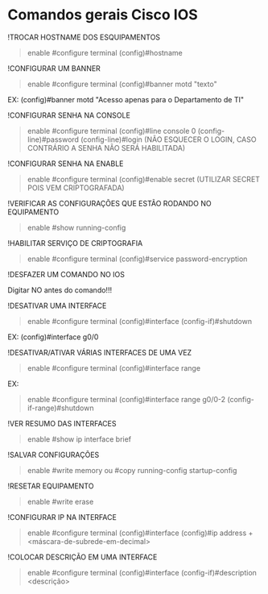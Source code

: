 # Comandos gerais Cisco IOS 



!TROCAR HOSTNAME DOS ESQUIPAMENTOS

>enable
#configure terminal 
(config)#hostname <hostname> 

  
  
  
!CONFIGURAR UM BANNER

>enable
#configure terminal 
(config)#banner motd "texto"

EX: (config)#banner motd "Acesso apenas para o Departamento de TI" 
  
  


!CONFIGURAR SENHA NA CONSOLE 


>enable
#configure terminal
(config)#line console 0
(config-line)#password <senha>
(config-line)#login (NÃO ESQUECER O LOGIN, CASO CONTRÁRIO A SENHA NÃO SERÁ HABILITADA) 


  
  
!CONFIGURAR SENHA NA ENABLE 


>enable
#configure terminal 
(config)#enable secret (UTILIZAR SECRET POIS VEM CRIPTOGRAFADA) 
  
  


  
!VERIFICAR AS CONFIGURAÇÕES QUE ESTÃO RODANDO NO EQUIPAMENTO 


>enable 
#show running-config 


!HABILITAR SERVIÇO DE CRIPTOGRAFIA 

>enable
#configure terminal
(config)#service password-encryption 


!DESFAZER UM COMANDO NO IOS 

Digitar NO antes do comando!!! 


!DESATIVAR UMA INTERFACE 

>enable
#configure terminal
(config)#interface <nomenclatura-da-interface>
(config-if)#shutdown 

EX: (config)#interface g0/0 


!DESATIVAR/ATIVAR VÁRIAS INTERFACES DE UMA VEZ 

>enable
#configure terminal
(config)#interface range <intervalo> 

EX: 
>enable
#configure terminal
(config)#interface range g0/0-2 
(config-if-range)#shutdown 



!VER RESUMO DAS INTERFACES 

>enable
#show ip interface brief 


!SALVAR CONFIGURAÇÕES 

>enable
#write memory 
ou 
#copy running-config startup-config 


!RESETAR EQUIPAMENTO 

>enable 
#write erase 



!CONFIGURAR IP NA INTERFACE 


>enable
#configure terminal
(config)#interface <nome-da-interface> 
(config)#ip address <ip> + <máscara-de-subrede-em-decimal> 



	

	
	
!COLOCAR DESCRIÇÃO EM UMA INTERFACE 

>enable 
#configure terminal 
(config)#interface <nome> 
(config-if)#description <descrição> 
  
  
  
  
  
  
